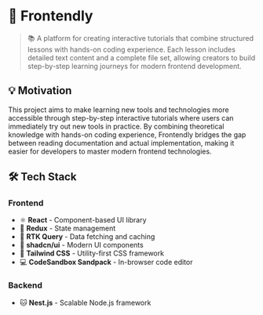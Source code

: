 # 🚀 Frontendly

> 📚 A platform for creating interactive tutorials that combine structured lessons with hands-on coding experience. Each lesson includes detailed text content and a complete file set, allowing creators to build step-by-step learning journeys for modern frontend development.

## 💡 Motivation

This project aims to make learning new tools and technologies more accessible through step-by-step interactive tutorials where users can immediately try out new tools in practice. By combining theoretical knowledge with hands-on coding experience, Frontendly bridges the gap between reading documentation and actual implementation, making it easier for developers to master modern frontend technologies.

## 🛠️ Tech Stack

### Frontend

- ⚛️ **React** - Component-based UI library
- 🔄 **Redux** - State management
- 📡 **RTK Query** - Data fetching and caching
- 🎨 **shadcn/ui** - Modern UI components
- 🎯 **Tailwind CSS** - Utility-first CSS framework
- 💻 **CodeSandbox Sandpack** - In-browser code editor

### Backend

- 🐱 **Nest.js** - Scalable Node.js framework
